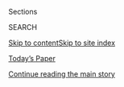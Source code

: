 <div id="app">

<div>

<div class="NYTAppHideMasthead css-1r6wvpq e1suatyy0">

<div class="section css-ui9rw0 e1suatyy2">

<div class="css-eph4ug er09x8g0">

<div class="css-6n7j50">

</div>

<span class="css-1dv1kvn">Sections</span>

<div class="css-10488qs">

<span class="css-1dv1kvn">SEARCH</span>

</div>

[Skip to content](#site-content)[Skip to site
index](#site-index)

</div>

<div class="css-10698na e1huz5gh0">

</div>

</div>

<div id="masthead-bar-one" class="section hasLinks css-15hmgas e1csuq9d3">

<div class="css-uqyvli e1csuq9d0">

</div>

<div class="css-1uqjmks e1csuq9d1">

</div>

<div class="css-9e9ivx">

[](https://myaccount.nytimes3xbfgragh.onion/auth/login?response_type=cookie&client_id=vi)

</div>

<div class="css-1bvtpon e1csuq9d2">

[Today’s Paper](https://www.nytimes3xbfgragh.onion/section/todayspaper)

</div>

</div>

</div>

</div>

<div data-aria-hidden="false">

<div id="site-content" data-role="main">

<div id="top-wrapper" class="css-15p45cc eaca97t0" type="top">

<div id="top-slug" class="css-19x0jxb eaca97t1" hidden="">

Advertisement

</div>

[Continue reading the main
story](#after-top)

<div class="ad top-wrapper" style="text-align:center;height:100%;display:block;min-height:90px">

<div id="top" class="place-ad" data-position="top" data-size-key="top">

</div>

</div>

<div id="after-top">

</div>

</div>

<div id="byline" class="section css-15h4p1b e9abtgs0">

<div class="css-1j21atc e1svk9qx1">

<div class="css-nfcc9b e1svk9qx3">

<div class="css-cnx41t">

![Portrait of Gail
Collins](https://static01.graylady3jvrrxbe.onion/images/2018/04/03/opinion/gail-collins/gail-collins-thumbLarge.png)

</div>

<div class="css-vl9dhg e1svk9qx5">

<div class="css-1nrhkj6 e1svk9qx6">

# Gail Collins

</div>

## <span></span>

Gail Collins joined The New York Times in 1995 as a member of the
editorial board and later as an Op-Ed columnist. In 2001 she was
appointed editorial page editor – the first woman to hold that post at
The Times.

<span class="css-dd5dyy">More**</span>

</div>

</div>

</div>

<div>

<div id="mid1-wrapper" class="css-1mn4oms eaca97t0" type="rank">

<div id="mid1-slug" class="css-1tag3rd eaca97t1">

Advertisement

</div>

[Continue reading the main
story](#after-mid1)

<div id="mid1" class="ad mid1-wrapper" style="text-align:center;height:100%;display:block">

</div>

<div id="after-mid1">

</div>

</div>

</div>

<div class="css-185go5a e1o5byef0">

<div class="css-15cbhtu">

  - [Latest](#stream-panel)
  - <span class="css-6n7j50">Search</span>
    <div class="control">
    <div class="label-container css-1dv1kvn">
    Search
    </div>
    <div class="css-wm4t3d">
    **<span id="clear-search-input" class="css-1dv1kvn">Clear this text
    input</span>
    </div>
    </div>
    <span class="css-1iovbfw"></span>

<div id="stream-panel" class="section css-8msx5b e1jz0cab1">

<div class="css-13mho3u">

1.  
    
    <div class="css-1cp3ece">
    
    <div class="css-1l4spti">
    
    [](/2020/08/03/opinion/trump-biden-2020.html)
    
    <div class="css-79elbk">
    
    ![](https://static01.graylady3jvrrxbe.onion/images/2020/08/03/opinion/03Conversation/merlin_175130544_e6b44300-bd86-4c10-94ce-a2b0fb60dd3b-thumbWide.jpg?quality=75&auto=webp&disable=upscale)
    
    </div>
    
    ### <span class="css-m70j1g">The conversation</span>
    
    ## Trump Doesn’t Like What He Sees in the Crystal Ball
    
    Besides delaying the election, what else could alter his political
    trajectory?
    
    <div class="css-1nqbnmb ea5icrr0">
    
    By <span class="css-1n7hynb">Gail Collins <span>and</span> Bret
    Stephens</span>
    
    </div>
    
    </div>
    
    <div class="css-1lc2l26 e1xfvim33">
    
    </div>
    
    </div>

2.  
    
    <div class="css-1cp3ece">
    
    <div class="css-1l4spti">
    
    [](/2020/07/30/opinion/sunday/19th-amendment-women-suffrage.html)
    
    <div class="css-79elbk">
    
    ![](https://static01.graylady3jvrrxbe.onion/images/2020/08/02/opinion/30collins1/30collins1-thumbWide.jpg?quality=75&auto=webp&disable=upscale)
    
    </div>
    
    ## 100 Years of Voting Hasn’t Done What We Thought It Would
    
    The unfinished business of the women’s vote.
    
    <div class="css-1nqbnmb ea5icrr0">
    
    By <span class="css-1n7hynb">Gail
    Collins</span>
    
    </div>
    
    </div>
    
    <div class="css-1lc2l26 e1xfvim33">
    
    </div>
    
    </div>

3.  
    
    <div class="css-1cp3ece">
    
    <div class="css-1l4spti">
    
    [](/2020/07/27/opinion/biden-trump-2020-vp.html)
    
    <div class="css-79elbk">
    
    ![](https://static01.graylady3jvrrxbe.onion/images/2020/07/27/opinion/27Conversation/merlin_174085017_27146aba-ea1f-4c9c-bc04-3deaf026a382-thumbWide.jpg?quality=75&auto=webp&disable=upscale)
    
    </div>
    
    ### <span class="css-m70j1g">The conversation</span>
    
    ## A Trumpless Future Is Hard to Get Your Head Around
    
    Can Biden — and his vice-presidential pick — take us there?
    
    <div class="css-1nqbnmb ea5icrr0">
    
    By <span class="css-1n7hynb">Gail Collins <span>and</span> Bret
    Stephens</span>
    
    </div>
    
    </div>
    
    <div class="css-1lc2l26 e1xfvim33">
    
    </div>
    
    </div>

4.  
    
    <div class="css-1cp3ece">
    
    <div class="css-1l4spti">
    
    [](/2020/07/21/opinion/trump-portland-coronavirus.html)
    
    <div class="css-79elbk">
    
    ![](https://static01.graylady3jvrrxbe.onion/images/2020/07/20/opinion/20conversationWeb/merlin_174766299_f2a3ece1-7c97-4b45-af66-d56521a14cf7-thumbWide.jpg?quality=75&auto=webp&disable=upscale)
    
    </div>
    
    ### <span class="css-m70j1g">The conversation</span>
    
    ## Trump, Unleashed
    
    What could possibly go wrong?
    
    <div class="css-1nqbnmb ea5icrr0">
    
    By <span class="css-1n7hynb">Gail Collins <span>and</span> Bret
    Stephens</span>
    
    </div>
    
    </div>
    
    <div class="css-1lc2l26 e1xfvim33">
    
    </div>
    
    </div>

5.  
    
    <div class="css-1cp3ece">
    
    <div class="css-1l4spti">
    
    [](/2020/07/15/opinion/trump-sessions-senate.html)
    
    <div class="css-79elbk">
    
    ![](https://static01.graylady3jvrrxbe.onion/images/2020/07/17/opinion/17collins1/merlin_174189189_51f468f4-2318-4cd6-8a2f-2ec36c6adbd8-thumbWide.jpg?quality=75&auto=webp&disable=upscale)
    
    </div>
    
    ## Who Can Make Trump Miserable This Fall?
    
    Goodbye, Jeff Sessions, hello … Heir Archy.
    
    <div class="css-1nqbnmb ea5icrr0">
    
    By <span class="css-1n7hynb">Gail
    Collins</span>
    
    </div>
    
    </div>
    
    <div class="css-1lc2l26 e1xfvim33">
    
    </div>
    
    </div>

6.  
    
    <div class="css-1cp3ece">
    
    <div class="css-1l4spti">
    
    [](/2020/07/08/opinion/birth-control-supreme-court.html)
    
    <div class="css-79elbk">
    
    ![](https://static01.graylady3jvrrxbe.onion/images/2020/07/08/opinion/08collins1/08collins1-thumbWide.jpg?quality=75&auto=webp&disable=upscale)
    
    </div>
    
    ## Sex, Sisters and Dr. Donald
    
    Who wants to trust their reproductive life to Trump?
    
    <div class="css-1nqbnmb ea5icrr0">
    
    By <span class="css-1n7hynb">Gail
    Collins</span>
    
    </div>
    
    </div>
    
    <div class="css-1lc2l26 e1xfvim33">
    
    </div>
    
    </div>

7.  
    
    <div class="css-1cp3ece">
    
    <div class="css-1l4spti">
    
    [](/2020/07/07/opinion/trump-coronavirus-mount-rushmore.html)
    
    <div class="css-79elbk">
    
    ![](https://static01.graylady3jvrrxbe.onion/images/2020/07/07/opinion/07conversation1/merlin_174228927_a0bb7a22-9a67-4db3-95d7-7039bcf5ffe1-thumbWide.jpg?quality=75&auto=webp&disable=upscale)
    
    </div>
    
    ### <span class="css-m70j1g">The conversation</span>
    
    ## Trump’s Beliefs Are Carved in Stone
    
    At this point, we know what we’re getting. Can America be persuaded
    to sign up for it again?
    
    <div class="css-1nqbnmb ea5icrr0">
    
    By <span class="css-1n7hynb">Gail Collins <span>and</span> Bret
    Stephens</span>
    
    </div>
    
    </div>
    
    <div class="css-1lc2l26 e1xfvim33">
    
    </div>
    
    </div>

8.  
    
    <div class="css-1cp3ece">
    
    <div class="css-1l4spti">
    
    [](/interactive/2020/07/01/opinion/4th-of-july-quiz.html)
    
    <div class="css-79elbk">
    
    ![](https://static01.graylady3jvrrxbe.onion/images/2020/07/01/opinion/01collins1/merlin_173840187_747611b6-1cd7-40a5-8895-8f49b460b459-thumbWide.jpg?quality=75&auto=webp&disable=upscale)
    
    </div>
    
    ### <span class="css-m70j1g">Op-Ed Columnist</span>
    
    ## Your Fourth of July Quiz
    
    Let’s see how well you’ve been following politics.
    
    <div class="css-1nqbnmb ea5icrr0">
    
    By <span class="css-1n7hynb">Gail
    Collins</span>
    
    </div>
    
    </div>
    
    <div class="css-1lc2l26 e1xfvim33">
    
    </div>
    
    </div>

9.  
    
    <div class="css-1cp3ece">
    
    <div class="css-1l4spti">
    
    [](/interactive/2020/07/01/opinion/4th-of-july-quiz.html)
    
    <div class="css-79elbk">
    
    ![](https://static01.graylady3jvrrxbe.onion/images/2020/07/01/opinion/01collins1/merlin_173840187_747611b6-1cd7-40a5-8895-8f49b460b459-thumbWide.jpg?quality=75&auto=webp&disable=upscale)
    
    </div>
    
    ### <span class="css-m70j1g">Op-Ed Columnist</span>
    
    ## Your Fourth of July Quiz
    
    Let’s see how well you’ve been following politics.
    
    <div class="css-1nqbnmb ea5icrr0">
    
    By <span class="css-1n7hynb">Gail
    Collins</span>
    
    </div>
    
    </div>
    
    <div class="css-1lc2l26 e1xfvim33">
    
    </div>
    
    </div>

10. 
    
    <div class="css-1cp3ece">
    
    <div class="css-1l4spti">
    
    [](/2020/06/30/opinion/statues-protesters-jefferson-jackson.html)
    
    <div class="css-79elbk">
    
    ![](https://static01.graylady3jvrrxbe.onion/images/2020/06/30/opinion/30conversation1/30conversation1-thumbWide.jpg?quality=75&auto=webp&disable=upscale)
    
    </div>
    
    ### <span class="css-m70j1g">The conversation</span>
    
    ## Is Statue-Toppling a Monumental Error?
    
    Where you place yourself along the vanguard-to-vandals spectrum says
    a lot about how you see the past — and the future.
    
    <div class="css-1nqbnmb ea5icrr0">
    
    By <span class="css-1n7hynb">Gail Collins <span>and</span> Bret
    Stephens</span>
    
    </div>
    
    </div>
    
    <div class="css-1lc2l26 e1xfvim33">
    
    </div>
    
    </div>

<div class="css-13mho3u">

<div class="css-1t62hi8">

<div class="css-1stvaey">

Show
More

<div>

<div style="border:0;clip:rect(0 0 0 0);height:1px;margin:-1px;overflow:hidden;white-space:nowrap;padding:0;width:1px;position:absolute" data-role="log" data-aria-live="assertive">

</div>

<div style="border:0;clip:rect(0 0 0 0);height:1px;margin:-1px;overflow:hidden;white-space:nowrap;padding:0;width:1px;position:absolute" data-role="log" data-aria-live="assertive">

</div>

<div style="border:0;clip:rect(0 0 0 0);height:1px;margin:-1px;overflow:hidden;white-space:nowrap;padding:0;width:1px;position:absolute" data-role="log" data-aria-live="polite">

</div>

<div style="border:0;clip:rect(0 0 0 0);height:1px;margin:-1px;overflow:hidden;white-space:nowrap;padding:0;width:1px;position:absolute" data-role="log" data-aria-live="polite">

</div>

</div>

</div>

</div>

</div>

</div>

<div class="css-g6hk37 supplemental">

<div id="mid2-wrapper" class="css-10wkyv7 eaca97t0" type="lede">

<div id="mid2-slug" class="css-1tag3rd eaca97t1">

Advertisement

</div>

[Continue reading the main
story](#after-mid2)

<div id="mid2" class="ad mid2-wrapper" style="text-align:center;height:100%;display:block;min-height:250px">

</div>

<div id="after-mid2">

</div>

</div>

## Follow Elsewhere

<div class="module-body">

  - [**<span data-aria-hidden="true">GailCollins</span><span class="css-1dv1kvn">twitter
    page for
    GailCollins</span>](https://twitter.com/GailCollins)
  - [**<span data-aria-hidden="true">GailCollinsReporter</span><span class="css-1dv1kvn">facebook
    page for
    GailCollinsReporter</span>](https://www.facebookcorewwwi.onion/GailCollinsReporter)

</div>

</div>

</div>

</div>

</div>

</div>

</div>

## Site Index

<div>

</div>

## Site Information Navigation

  - [© <span>2020</span> <span>The New York Times
    Company</span>](https://help.nytimes3xbfgragh.onion/hc/en-us/articles/115014792127-Copyright-notice)

<!-- end list -->

  - [NYTCo](https://www.nytco.com/)
  - [Contact
    Us](https://help.nytimes3xbfgragh.onion/hc/en-us/articles/115015385887-Contact-Us)
  - [Work with us](https://www.nytco.com/careers/)
  - [Advertise](https://nytmediakit.com/)
  - [T Brand Studio](http://www.tbrandstudio.com/)
  - [Your Ad
    Choices](https://www.nytimes3xbfgragh.onion/privacy/cookie-policy#how-do-i-manage-trackers)
  - [Privacy](https://www.nytimes3xbfgragh.onion/privacy)
  - [Terms of
    Service](https://help.nytimes3xbfgragh.onion/hc/en-us/articles/115014893428-Terms-of-service)
  - [Terms of
    Sale](https://help.nytimes3xbfgragh.onion/hc/en-us/articles/115014893968-Terms-of-sale)
  - [Site
    Map](https://spiderbites.nytimes3xbfgragh.onion)
  - [Help](https://help.nytimes3xbfgragh.onion/hc/en-us)
  - [Subscriptions](https://www.nytimes3xbfgragh.onion/subscription?campaignId=37WXW)

</div>

</div>
